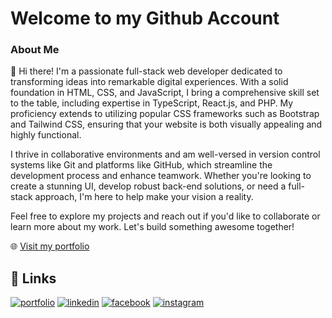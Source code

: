 
# Welcome to my Github Account

### About Me

👋 Hi there! I'm a passionate full-stack web developer dedicated to transforming ideas into remarkable digital experiences. With a solid foundation in HTML, CSS, and JavaScript, I bring a comprehensive skill set to the table, including expertise in TypeScript, React.js, and PHP. My proficiency extends to utilizing popular CSS frameworks such as Bootstrap and Tailwind CSS, ensuring that your website is both visually appealing and highly functional.

I thrive in collaborative environments and am well-versed in version control systems like Git and platforms like GitHub, which streamline the development process and enhance teamwork. Whether you're looking to create a stunning UI, develop robust back-end solutions, or need a full-stack approach, I'm here to help make your vision a reality.

Feel free to explore my projects and reach out if you'd like to collaborate or learn more about my work. Let's build something awesome together!

🌐 [Visit my portfolio](https://mbilalvirk.netlify.app/)



## 🔗 Links
[![portfolio](https://img.shields.io/badge/my_portfolio-000?style=for-the-badge&logo=ko-fi&logoColor=white)](https://mbilalvirk.github.io/)
[![linkedin](https://img.shields.io/badge/linkedin-0A66C2?style=for-the-badge&logo=linkedin&logoColor=white)](https://www.linkedin.com/in/thebilalvirk/)
[![facebook](https://img.shields.io/badge/facebook-1877F2?style=for-the-badge&logo=facebook&logoColor=white)](https://web.facebook.com/bilal.virk.9275)
[![instagram](https://img.shields.io/badge/instagram-E4405F?style=for-the-badge&logo=instagram&logoColor=white)](https://www.instagram.com/imbilalvirk/)

